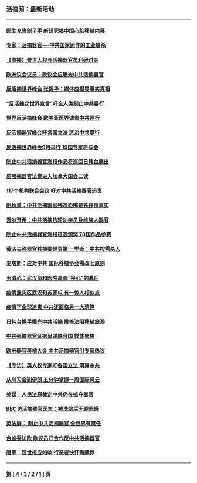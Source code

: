 ### 活摘网：最新活动
---
#### [医生充当刽子手 新研究揭中国心脏移植内幕](../../pages/nf5883/n13772291.md?09120430) 
#### [专家：活摘器官──中共国家运作的工业屠杀](../../pages/nf5883/n13761178.md?09120430) 
#### [【直播】普世人权与活摘器官牟利研讨会](../../pages/nf5883/n13425146.md?09120430) 
#### [欧洲议会议员：欧议会应曝光中共活摘器官](../../pages/nf5883/n13336571.md?09120430) 
#### [反活摘世界峰会 张锦华：媒体应报导事实真相](../../pages/nf5883/n13278502.md?09120430) 
#### [“反活摘之世界宣言”吁全人类制止中共暴行](../../pages/nf5883/n13259730.md?09120430) 
#### [世界反活摘峰会 欧美亚医界谴责中共罪行](../../pages/nf5883/n13253550.md?09120430) 
#### [反活摘器官峰会吁各国立法 惩治中共暴行](../../pages/nf5883/n13245052.md?09120430) 
#### [反活摘世界峰会9月举行 19国专家将与会](../../pages/nf5883/n13201492.md?09120430) 
#### [制止中共活摘器官海报作品将巡回日韩台展出](../../pages/nf5883/n13177791.md?09120430) 
#### [反强摘器官法案进入加拿大国会二读](../../pages/nf5883/n13033450.md?09120430) 
#### [117个机构联合会议 吁对中共活摘器官追责](../../pages/nf5883/n12775087.md?09120430) 
#### [田秋堇：中共活摘器官残忍恐怖是铁铮铮事实](../../pages/nf5883/n12702148.md?09120430) 
#### [吾尔开希：中共活摘法轮功学员及维族人器官](../../pages/nf5883/n12693197.md?09120430) 
#### [制止中共活摘器官海报征选颁奖 70国作品参赛](../../pages/nf5883/n12692050.md?09120430) 
#### [黄洁夫称器官移植要世界第一 学者：中共按需杀人](../../pages/nf5883/n12572329.md?09120430) 
#### [麦塔斯：应对中共 国际移植协会需改七原则](../../pages/nf5883/n12514711.md?09120430) 
#### [玉清心：武汉协和医院高调“换心”的幕后](../../pages/nf5883/n12298730.md?09120430) 
#### [疫情重灾区武汉和苏家屯 有一惊人相似点](../../pages/nf5883/n12150824.md?09120430) 
#### [疫情下全球追责 中共还面临另一大清算](../../pages/nf5883/n12070397.md?09120430) 
#### [日韩台携手曝光中共活摘 推修法阻移植旅游](../../pages/nf5883/n11712046.md?09120430) 
#### [中共强摘器官证据呈递联合国 媒体聚焦](../../pages/nf5883/n11546426.md?09120430) 
#### [欧洲器官移植大会 中共活摘器官引专家热议](../../pages/nf5883/n11539095.md?09120430) 
#### [【专访】英人权专家吁各国立法 清算中共](../../pages/nf5883/n11367315.md?09120430) 
#### [从川习会到伊朗 五分钟掌握一周国际风云](../../pages/nf5883/n11338520.md?09120430) 
#### [美媒：人民法庭裁定中共仍在掠夺器官](../../pages/nf5883/n11334897.md?09120430) 
#### [BBC访活摘器官医生：被洗脑后无罪恶感](../../pages/nf5883/n11335935.md?09120430) 
#### [英法庭： 制止中共活摘器官 全世界有责任](../../pages/nf5883/n11330691.md?09120430) 
#### [台监委访欧 欧议员吁合作反中共活摘器官](../../pages/nf5883/n11109190.md?09120430) 
#### [唐恩：现世报应如响 行恶者快忏悔赎罪](../../pages/nf5883/n11104016.md?09120430) 

---
#### 第 [ [4](./4.md?09120430) / [3](./3.md?09120430) / [2](./2.md?09120430) / [1](./1.md?09120430) ] 页
